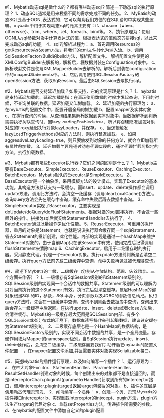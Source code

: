 #1、Mybatis动态sql是做什么的？都有哪些动态sql？简述一下动态sql的执行原理？
	1、动态SQL通常是用来根据不同的需求完成不同的任务。
	2、MyBatis的动态SQL是基于OGNL表达式的，它可以帮助我们方便的在SQL语句中实现某些逻辑。mybatis中用于实现动态sql的元素主要有：if、choose（when、otherwise）、trim、where、set、foreach、bind等。
	3、执行原理为：使用OGNL从sql参数对象中计算表达式的值，根据表达式的值动态的拼接sql，以此来完成动态sql的功能。
	4、sql的解析过程为：
		 a、首先调用Resources的getResourcesAsSteam方法，将我们的xml文件转化为输入流。
		 b、调用SqlSessionFactoryBuild的build方法，解析配置文件。
				解析配置文件使用的XMLConfigBuilder去解析的，解析后，将数据封装在Configuration对象中。
		 c、解析映射文件是使用XMLMapperBuilder去解析的。解析后封装在configuration中的mappedStatements中。
		 d、然后调用使用SQLSessionFactory的openSession方法，获取SqlSession。最后由SQLSession去取执行sql。

#2、Mybatis是否支持延迟加载？如果支持，它的实现原理是什么？
	1、mybatis是支持延迟加载的。延迟加载是指：在真正使用数据的时候才发起查询，不用的时候，不查询关联的数据。延迟加载又叫懒加载。
	2、延迟加载的执行原理为：
		a、在mybatis的配置文件中，配置开启全局的懒加载<setting name="lazyLoadingEnabled" value="true">
		b、配置mapper及实体对象
		c、在执行查询的时候，从查询结果集解析数据到实体对象中，当数据解析到判断需要执行关联查询时。因lazyLoadingEnabled=true，所以将创建延迟加载对象对应的Proxy延迟执行对象lazyLoader，并保存。
		d、当逻辑触发lazyLoadTriggerMethods对应的方法时，则执行延迟加载。
		e、如果aggressiveLazyLoading=true，则只要触发到对象的任何方法，就会立即加载所有属性的加载。
	3、延迟加载主要是通过动态代理实现的，通过代理拦截到指定的方法，执行加载数据。
		
#3、Mybatis都有哪些Executor执行器？它们之间的区别是什么？
	1、Mybatis主要有BaseExecutor、SimpleExecutor、ReuseExecutor、CachingExecutor、BatchExecutor。Mybatis默认的Executor是SimpleExecutor。
	2、BaseExecutor是一个抽象类，采用模板方法的设计模式，实现了Executor的基本功能。其构造方法默认支持一级缓存。而insert、update、delete操作都会调用update方法，调用此方法时，会清空一级缓存（调用clearLocalCache()方法）。查询query方法会先在缓存中查询，缓存命中失败后再去数据中查询。
	3、SimpleExecutor实现了BaseExcutor，主要实现是doUpdate/doQuery/doFlushStatements。根据对应的sql直接执行，不会做一些额外的操作。拼接为sql后就交给StatementHanddler去执行了。
	4、BatchExcutor通过批量操作来优化性能。
	5、ReuserExecutor，可重用的执行器，重用的对象是Statement，也就是说该执行器会缓存同一个sql的statement，省去Statement的重新创建，优化性能。内部的实现是通过一个hashMap来维护Statement对象的。由于当前Map只在该Session中有效，使用完成后记得调用flushStatement来清除map
	6、CachingExecutor，启用于二级缓存时的执行器。采用静态代理，代理一个Executor对象。执行update方法前判断是否清空二级缓存。执行query方法前先做二级缓存中查询，命中失败再通过被代理类查询。
	

#4、简述下Mybatis的一级、二级缓存（分别从存储结构、范围、失效场景。三个方面来作答）？
	1、一级缓存有SqlSession级别的和Statement级别的。SQLSession级别的实现同一个会话中的数据共享。Statement级别的可以理解为只对当前执行的这个Statement有效，执行完后就清空缓存。底层HashMap的键对象根据SQL的ID，参数，SQL本身，分页参数以及JDBC的参数信息构成。执行query方法时，先会在一级缓存中查询，查询不到则会去数据库中查询，查询出来后会存入一级缓存中后返回。在执行update、insert、delete或者close方法后，会清空缓存。Mybatis的一级缓存最大范围是SQLSession内部，有多个SQLSession或者分布式的环境下，数据库读写操作会引起脏数据，建议设定缓存为Statement级别的。
	2、二级缓存底层也是一个HashMap的数据结构，是SQLSessionFactory级别的，实现不同会话中数据的共享，是一个全局变量。存储作用域为Mapper的namespace级别。当SqlSession执行update、insert、delete操作后，会清空二级缓存。二级缓存需要我们手动开启在mybatis的配置文件配置：<setting name="cacheEnabled" value="true"/> ，在mapper配置文件添加<cache></cache>,并且需要实体对象实现Serializable接口。

#5、简述Mybatis的插件运行原理，以及如何编写一个插件？
	1、运行原理为：
		a、在四大对象Excutor、StatementHandler、ParameterHandler、ResultSetHandler创建对象的时候，每个创建出来的对象都不是直接返回的，而是interceptorChain.pluginAll(parameterHandler)获取到所有的interceptor接口，调用interceptor.plugin(target)返回target包装后的对象。
		b、插件的底层是使用动态代理实现的。
	2、如何编写一个插件：
		a、创建一个类，实现Mybatis的插件接口Interceptor
		b、实现重载Interceptor的intecept、pugin方法，plugin方法生产target的代理对象
		c、重载setProperties方法，传递插件所需要的参数。
		d、在mybatis的配置文件中添加自定义的plugin配置<plugin interceptor="自定义插件类的权限定名">